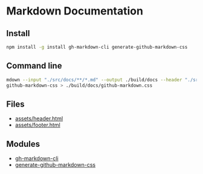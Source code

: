 # Markdown Documentation

## Install

```bash
npm install -g install gh-markdown-cli generate-github-markdown-css
```

## Command line

```bash
mdown --input "./src/docs/**/*.md" --output ./build/docs --header "./src/docs/assets/header.html" --footer "./src/docs/assets/footer.html"
github-markdown-css > ./build/docs/github-markdown.css
```

## Files

- [assets/header.html](./../files/docs_assets_header.html)
- [assets/footer.html](./../files/docs_assets_footer.html)

## Modules

- [gh-markdown-cli](https://github.com/millermedeiros/gh-markdown-cli)
- [generate-github-markdown-css](https://github.com/sindresorhus/generate-github-markdown-css)
